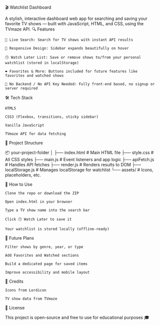 🎬 Watchlist Dashboard

A stylish, interactive dashboard web app for searching and saving your favorite TV shows — built with JavaScript, HTML, and CSS, using the TVmaze API.
🔍 Features

    🔎 Live Search: Search for TV shows with instant API results

    🎨 Responsive Design: Sidebar expands beautifully on hover

    🕒 Watch Later List: Save or remove shows to/from your personal watchlist (stored in localStorage)

    ❤️ Favorites & More: Buttons included for future features like favorites and watched shows

    💾 No Backend / No API Key Needed: Fully front-end based, no signup or server required

🛠️ Tech Stack

    HTML5

    CSS3 (Flexbox, transitions, sticky sidebar)

    Vanilla JavaScript

    TVmaze API for data fetching

📁 Project Structure

📦 your-project-folder
│
├── index.html # Main HTML file
├── style.css # All CSS styles
├── main.js # Event listeners and app logic
├── apiFetch.js # Handles API fetches
├── render.js # Renders results to DOM
├── localStorage.js # Manages localStorage for watchlist
└── assets/ # Icons, placeholders, etc.

🚀 How to Use

    Clone the repo or download the ZIP

    Open index.html in your browser

    Type a TV show name into the search bar

    Click 🕒 Watch Later to save it

    Your watchlist is stored locally (offline-ready)

📌 Future Plans

    Filter shows by genre, year, or type

    Add Favorites and Watched sections

    Build a dedicated page for saved items

    Improve accessibility and mobile layout

🙌 Credits

    Icons from Lordicon

    TV show data from TVmaze

📄 License

This project is open-source and free to use for educational purposes 🎓
